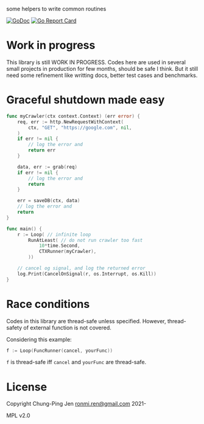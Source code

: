 some helpers to write common routines

[![GoDoc](https://godoc.org/github.com/raohwork/ctxroutines?status.svg)](https://godoc.org/github.com/raohwork/ctxroutines)
[![Go Report Card](https://goreportcard.com/badge/github.com/raohwork/ctxroutines)](https://goreportcard.com/report/github.com/raohwork/ctxroutines)

# Work in progress

This library is still WORK IN PROGRESS. Codes here are used in several small projects in production for few months, should be safe I think. But it still need some refinement like writting docs, better test cases and benchmarks.

# Graceful shutdown made easy

```go
func myCrawler(ctx context.Context) (err error) {
	req, err := http.NewRequestWithContext(
		ctx, "GET", "https://google.com", nil,
	)
	if err != nil {
		// log the error and
		return err
	}

	data, err := grab(req)
	if err != nil {
		// log the error and
		return
	}

	err = saveDB(ctx, data)
	// log the error and
	return
}

func main() {
	r := Loop( // infinite loop
		RunAtLeast( // do not run crawler too fast
			10*time.Second,
			CTXRunner(myCrawler),
		))

    // cancel og signal, and log the returned error
    log.Print(CancelOnSignal(r, os.Interrupt, os.Kill))
}
```

# Race conditions

Codes in this library are thread-safe unless specified. However, thread-safety of external function is not covered.

Considering this example:

```go
f := Loop(FuncRunner(cancel, yourFunc))
```

`f` is thread-safe iff `cancel` and `yourFunc` are thread-safe.

# License

Copyright Chung-Ping Jen <ronmi.ren@gmail.com> 2021-

MPL v2.0
